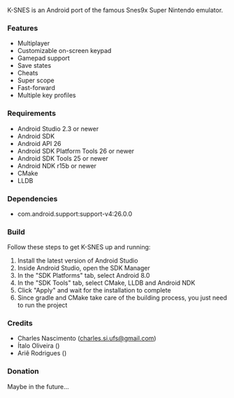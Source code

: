 K-SNES is an Android port of the famous Snes9x Super Nintendo emulator.

### Features ###

* Multiplayer
* Customizable on-screen keypad
* Gamepad support
* Save states
* Cheats
* Super scope
* Fast-forward
* Multiple key profiles

### Requirements ###

* Android Studio 2.3 or newer
* Android SDK
* Android API 26
* Android SDK Platform Tools 26 or newer
* Android SDK Tools 25 or newer
* Android NDK r15b or newer
* CMake
* LLDB

### Dependencies ###

* com.android.support:support-v4:26.0.0

### Build ###

Follow these steps to get K-SNES up and running:

1. Install the latest version of Android Studio
2. Inside Android Studio, open the SDK Manager
3. In the "SDK Platforms" tab, select Android 8.0
4. In the "SDK Tools" tab, select CMake, LLDB and Android NDK
5. Click "Apply" and wait for the installation to complete
6. Since gradle and CMake take care of the building process, you just need to run the project

### Credits ###

* Charles Nascimento (charles.si.ufs@gmail.com)
* Ítalo Oliveira ()
* Ariê Rodrigues ()

### Donation ###

Maybe in the future...
